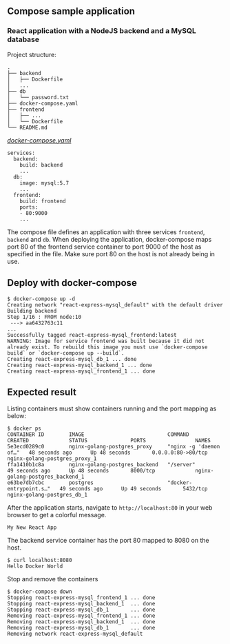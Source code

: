 ## Compose sample application
### React application with a NodeJS backend and a MySQL database

Project structure:
```
.
├── backend
│   ├── Dockerfile
│   ...
├── db
│   └── password.txt
├── docker-compose.yaml
├── frontend
│   ├── ...
│   └── Dockerfile
└── README.md
```

[_docker-compose.yaml_](docker-compose.yaml)
```
services:
  backend:
    build: backend
    ...
  db:
    image: mysql:5.7
    ...
  frontend:
    build: frontend
    ports:
    - 80:9000
    ...
```
The compose file defines an application with three services `frontend`, `backend` and `db`.
When deploying the application, docker-compose maps port 80 of the frontend service container to port 9000 of the host as specified in the file.
Make sure port 80 on the host is not already being in use.

## Deploy with docker-compose

```
$ docker-compose up -d
Creating network "react-express-mysql_default" with the default driver
Building backend
Step 1/16 : FROM node:10
 ---> aa6432763c11
...
Successfully tagged react-express-mysql_frontend:latest
WARNING: Image for service frontend was built because it did not already exist. To rebuild this image you must use `docker-compose build` or `docker-compose up --build`.
Creating react-express-mysql_db_1 ... done
Creating react-express-mysql_backend_1 ... done
Creating react-express-mysql_frontend_1 ... done
```

## Expected result

Listing containers must show containers running and the port mapping as below:
```
$ docker ps
CONTAINER ID        IMAGE                           COMMAND                  CREATED             STATUS              PORTS                NAMES
5e3ecd0289c0        nginx-golang-postgres_proxy     "nginx -g 'daemon of…"   48 seconds ago      Up 48 seconds       0.0.0.0:80->80/tcp   nginx-golang-postgres_proxy_1
ffa1410b1c8a        nginx-golang-postgres_backend   "/server"                49 seconds ago      Up 48 seconds       8000/tcp             nginx-golang-postgres_backend_1
e63be7db7cbc        postgres                        "docker-entrypoint.s…"   49 seconds ago      Up 49 seconds       5432/tcp             nginx-golang-postgres_db_1
```

After the application starts, navigate to `http://localhost:80` in your web browser to get a colorful message.
```
My New React App
```

The backend service container has the port 80 mapped to 8080 on the host.
```
$ curl localhost:8080
Hello Docker World
```

Stop and remove the containers
```
$ docker-compose down
Stopping react-express-mysql_frontend_1 ... done
Stopping react-express-mysql_backend_1  ... done
Stopping react-express-mysql_db_1       ... done
Removing react-express-mysql_frontend_1 ... done
Removing react-express-mysql_backend_1  ... done
Removing react-express-mysql_db_1       ... done
Removing network react-express-mysql_default

```
